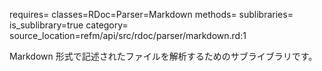 requires=
classes=RDoc=Parser=Markdown
methods=
sublibraries=
is_sublibrary=true
category=
source_location=refm/api/src/rdoc/parser/markdown.rd:1

Markdown 形式で記述されたファイルを解析するためのサブライブラリです。
